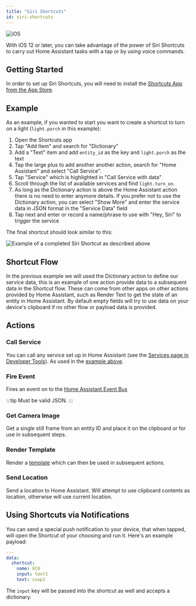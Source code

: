 ```yaml
---
title: "Siri Shortcuts"
id: siri-shortcuts
---
```


![iOS](/assets/apple.svg)

With iOS 12 or later, you can take advantage of the power of Siri Shortcuts to carry out Home Assistant tasks with a tap or by using voice commands.

## Getting Started

In order to set up Siri Shortcuts, you will need to install the [Shortcuts App from the App Store](https://apps.apple.com/us/app/shortcuts/id915249334).

## Example

As an example, if you wanted to start you want to create a shortcut to turn on a light (`light.porch` in this example):

1. Open the Shortcuts app
2. Tap "Add Item" and search for "Dictionary"
3. Add a "Text" item and add `entity_id` as the key and `light.porch` as the text
4. Tap the large plus to add another another action, search for "Home Assistant" and select "Call Service".
5. Tap "Service" which is highlighted in "Call Service with data"
6. Scroll through the list of available services and find `light.turn_on`.
7. As long as the Dictionary action is above the Home Assistant action there is no need to enter anymore details. If you prefer not to use the Dictionary action, you can select "Show More" and enter the service data in JSON format in the "Service Data" field
8. Tap next and enter or record a name/phrase to use with "Hey, Siri" to trigger the service

The final shortcut should look similar to this:

<img className="center_image" alt="Example of a completed Siri Shortcut as described above" src="/assets/siri-shortcut-example.jpg" />

## Shortcut Flow

In the previous example we will used the Dictionary action to define our service data, this is an example of one action provide data to a subsequent data in the Shortcut flow. These can come from other apps on other actions provided by Home Assistant, such as Render Text to get the state of an entity in Home Assistant. By default empty fields will try to use data on your device's clipboard if no other flow or payload data is provided.

## Actions

### Call Service
You can call any service set up in Home Assistant (see the [Services page in Developer Tools](https://www.home-assistant.io/docs/tools/dev-tools/)). As used in the [example above](#example).

### Fire Event

Fires an event on to the [Home Assistant Event Bus](https://www.home-assistant.io/docs/configuration/events/)

:::tip
Must be valid JSON.
:::

### Get Camera Image
Get a single still frame from an entity ID and place it on the clipboard or for use in subsequent steps.

### Render Template
Render a [template](https://www.home-assistant.io/docs/configuration/templating/) which can then be used in subsequent actions.

### Send Location
Send a location to Home Assistant. Will attempt to use clipboard contents as location, otherwise will use current location.

## Using Shortcuts via Notifications

You can send a special push notification to your device, that when tapped, will open the Shortcut of your choosing and run it. Here's an example payload:

```yaml
---
data:
  shortcut:
    name: XCU
    input: text1
    text: soup1
```

The `input` key will be passed into the shortcut as well and accepts a dictionary.
